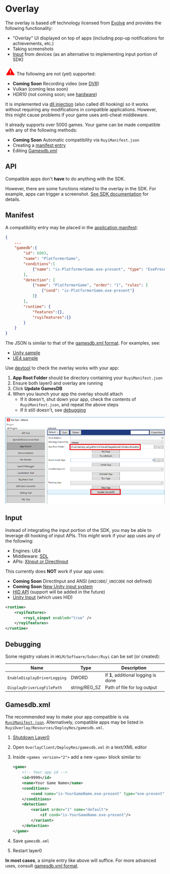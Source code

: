 # Overlay

The overlay is based off technology licensed from [Evolve](www.evolvehq.com) and provides the following functionality:  

* "Overlay" UI displayed on top of apps (including pop-up notifications for achievements, etc.)
* Taking screenshots
* [Input](#input) from devices (as an alternative to implementing input portion of SDK)

![](/docs/img/warning.png) The following are not (yet) supported:  

* __Coming Soon__ Recording video (see [DVR](dvr.md))
* Vulkan (coming less soon)
* HDR10 (not coming soon; see [hardware](hardware.md))

It is implemented via [dll injection](https://en.wikipedia.org/wiki/DLL_injection) (also called dll hooking) so it works without requiring any modifications in compatible applications.  However, this might cause problems if your game uses anti-cheat middleware.

It already supports over 5000 games.  Your game can be made compatible with any of the following methods:
- __Coming Soon__ Automatic compatibility via `RuyiManifest.json`
- Creating a [manifest entry](#manifest)
- Editing [Gamesdb.xml](#gamesdb.xml)

## API

Compatible apps don't __have__ to do anything with the SDK.

However, there are some functions related to the overlay in the SDK.  For example, apps can trigger a screenshot.  [See SDK documentation](https://subor.github.io/api/cs/en-US/html/609b22ad-556e-51d2-22a5-112ae52e4d9c.htm) for details.

## Manifest

A compatibility entry may be placed in the [application manifest](app_metadata.md):

```json
{
    ...
    "gamedb":{
        "id": 6003,
        "name": "PlatformerGame",
        "conditions":[
            {"name": "is-PlatformerGame.exe-present", "type": "ExePresent", "additionalArg": "PlatformerGame.exe"}
        ],
        "detection": [
            {"name": "PlatformerGame", "order": "1", "rules": [
                {"cond": "is-PlatformerGame.exe-present"}
            ]}
        ],
        "runtime": {
            "features":{},
            "ruyifeatures":{}
        }
    }
}
```

The JSON is similar to that of the [gamesdb.xml format](gamesdb_format.md).  For examples, see:  

- [Unity sample](https://github.com/subor/sample_unity_space_shooter/blob/master/Pack/RuyiManifest.json)
- [UE4 sample](https://github.com/subor/sample_ue4_platformer/blob/master/Pack/RuyiManifest.json)

Use [devtool](devtool) to check the overlay works with your app:

1. __App Root Folder__ should be directory containing your `RuyiManifest.json`
1. Ensure both layer0 and overlay are running
1. Click __Update GamesDB__
1. When you launch your app the overlay should attach
    - If it doesn't, shut down your app, check the contents of `RuyiManifest.json`, and repeat the above steps
    - If it still doesn't, see [debugging](#debugging)

![](/docs/img/devtool_update_gamesdb.png)


## Input

Instead of integrating the input portion of the SDK, you may be able to leverage dll hooking of input APIs.  This _might_ work if your app uses any of the following:

- Engines: UE4
- Middleware: [SDL](http://libsdl.org/)
- APIs: [XInput or DirectInput](https://docs.microsoft.com/en-us/windows/desktop/xinput/xinput-and-directinput)

This currently does __NOT__ work if your app uses:
- __Coming Soon__ DirectInput and ANSI (`UNICODE`/`_UNICODE` not defined)
- __Coming Soon__ [New Unity input system](https://github.com/Unity-Technologies/InputSystem)
- [HID API](https://docs.microsoft.com/en-us/windows-hardware/drivers/hid/introduction-to-hid-concepts) (support will be added in the future)
- [Unity Input](https://docs.unity3d.com/ScriptReference/Input.html) (which uses HID)


```xml
<runtime>
    <ruyifeatures>
        <ruyi_xinput enabled="true" />
    </ruyifeatures>
</runtime>
```

## Debugging

Some registry values in `HKLM/Software/Subor/Ruyi` can be set (or created):

| Name | Type | Description
|-|-|-
| `EnableDisplayDriverLogging` | DWORD | If __1__, additional logging is done
| `DisplayDriverLogFilePath` | string/REG_SZ | Path of file for log output

## Gamesdb.xml

The recommended way to make your app compatible is via [`RuyiManifest.json`](#manifest).  Alternatively, compatible apps may be listed in `RuyiOverlay/Resources/DeployRes/gamesdb.xml`.

1. [Shutdown Layer0](layer0.md)
1. Open `OverlayClient/DeployRes/gamesdb.xml` in a text/XML editor
1. Inside `<games version="2">` add a new `<game>` block similar to:

    ```xml
    <game>
        <!-- Your app id -->
        <id>9999</id> 
        <name>Your Game Name</name>
        <conditions>
            <cond name="is-YourGameName.exe-present" type="exe-present" exe="YourGameName.exe"/>
        </conditions>
        <detection>
            <variant order="1" name="default">
                <if cond="is-YourGameName.exe-present"/>
            </variant>
        </detection>
    </game>
    ```

1. Save `gamesdb.xml`
1. Restart layer0

__In most cases__, a simple entry like above will suffice.  For more advanced uses, consult [gamesdb.xml format](gamesdb_format.md).